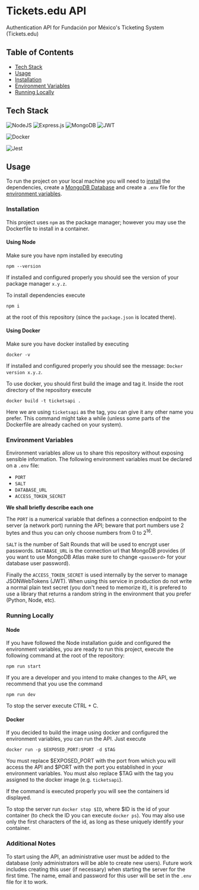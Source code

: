 # Tickets.edu API

Authentication API for Fundación por México's Ticketing System (Tickets.edu)

## Table of Contents
- [Tech Stack](#tech-stack)
- [Usage](#usage)
- [Installation](#installation)
- [Environment Variables](#environment-variables)
- [Running Locally](#running-locally)

## Tech Stack

![NodeJS](https://img.shields.io/badge/node.js-6DA55F?style=for-the-badge&logo=node.js&logoColor=white) ![Express.js](https://img.shields.io/badge/express.js-%23404d59.svg?style=for-the-badge&logo=express&logoColor=%2361DAFB) ![MongoDB](https://img.shields.io/badge/MongoDB-%234ea94b.svg?style=for-the-badge&logo=mongodb&logoColor=white) ![JWT](https://img.shields.io/badge/JWT-black?style=for-the-badge&logo=JSON%20web%20tokens)

![Docker](https://img.shields.io/badge/docker-%230db7ed.svg?style=for-the-badge&logo=docker&logoColor=white)

![Jest](https://img.shields.io/badge/Jest-1_Test-blue)

## Usage

To run the project on your local machine you will need to [install](#installation) the dependencies, create a [MongoDB Database](https://www.mongodb.com/) and create a `.env` file for the [environment variables](#environment-variables).

### Installation

This project uses `npm` as the package manager; however you may use the Dockerfile to install in a container.

#### Using Node

Make sure you have npm installed by executing
```console
npm --version
```

If installed and configured properly you should see the version of your package manager `x.y.z`.

To install dependencies execute
```console
npm i
```
at the root of this repository (since the `package.json` is located there).

#### Using Docker

Make sure you have docker installed by executing
```console
docker -v
```

If installed and configured properly you should see the message: `Docker version x.y.z`.

To use docker, you should first build the image and tag it. Inside the root directory of the repository execute
```console
docker build -t ticketsapi .
```

Here we are using `ticketsapi` as the tag, you can give it any other name you prefer. This command might take a while (unless some parts of the Dockerfile are already cached on your system).

### Environment Variables

Environment variables allow us to share this repository without exposing sensible information. The following environment variables must be declared on a `.env` file:
- `PORT`
- `SALT`
- `DATABASE_URL`
- `ACCESS_TOKEN_SECRET`

**We shall briefly describe each one**

The `PORT` is a numerical variable that defines a connection endpoint to the server (a network port) running the API; beware that port numbers use 2 bytes and thus you can only choose numbers from 0 to $2^{16}$. 

`SALT` is the number of Salt Rounds that will be used to encrypt user passwords. `DATABASE_URL` is the connection url that MongoDB provides (if you want to use MongoDB Atlas make sure to change `<password>` for your database user password). 

Finally the `ACCESS_TOKEN_SECRET` is used internally by the server to manage JSONWebTokens (JWT). When using this service in production do not write a normal plain text secret (you don't need to memorize it), it is prefered to use a library that returns a random string in the environment that you prefer (Python, Node, etc).

### Running Locally

#### Node

If you have followed the Node installation guide and configured the environment variables, you are ready to run this project, execute the following command at the root of the repository:
```console
npm run start
```

If you are a developer and you intend to make changes to the API, we recommend that you use the command 
```console
npm run dev
```

To stop the server execute CTRL + C.

#### Docker

If you decided to build the image using docker and configured the environment variables, you can run the API. Just execute
```console
docker run -p $EXPOSED_PORT:$PORT -d $TAG
```
You must replace $EXPOSED_PORT with the port from which you will access the API and $PORT with the port you established in your environment variables. You must also replace $TAG with the tag you assigned to the docker image (e.g. `ticketsapi`).

If the command is executed properly you will see the containers id displayed.

To stop the server run `docker stop $ID`, where $ID is the id of your container (to check the ID you can execute `docker ps`). You may also use only the first characters of the id, as long as these uniquely identify your container.


### Additional Notes

To start using the API, an administrative user must be added to the database (only administrators will be able to create new users). Future work includes creating this user (if necessary) when starting the server for the first time. The name, email and password for this user will be set in the `.env` file for it to work.
